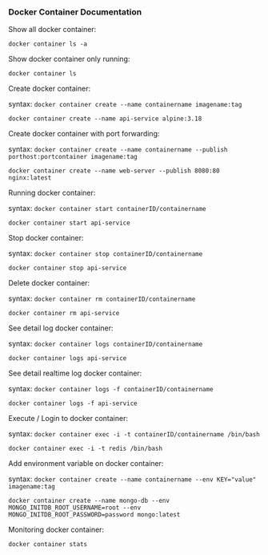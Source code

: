 ### Docker Container Documentation

Show all docker container:
```
docker container ls -a
```
Show docker container only running:
```
docker container ls
```
Create docker container:

syntax: `docker container create --name containername imagename:tag`
```
docker container create --name api-service alpine:3.18
```
Create docker container with port forwarding:

syntax: `docker container create --name containername --publish porthost:portcontainer imagename:tag`
```
docker container create --name web-server --publish 8080:80 nginx:latest
```
Running docker container:

syntax: `docker container start containerID/containername`
```
docker container start api-service
```
Stop docker container:

syntax: `docker container stop containerID/containername`
```
docker container stop api-service
```
Delete docker container:

syntax: `docker container rm containerID/containername`
```
docker container rm api-service
```
See detail log docker container:

syntax: `docker container logs containerID/containername`
```
docker container logs api-service
```
See detail realtime log docker container:

syntax: `docker container logs -f containerID/containername`
```
docker container logs -f api-service
```
Execute / Login to docker container:

syntax: `docker container exec -i -t containerID/containername /bin/bash`
```
docker container exec -i -t redis /bin/bash
```
Add environment variable on docker container:

syntax: `docker container create --name containername --env KEY="value" imagename:tag`
```
docker container create --name mongo-db --env MONGO_INITDB_ROOT_USERNAME=root --env MONGO_INITDB_ROOT_PASSWORD=password mongo:latest
```
Monitoring docker container:
```
docker container stats
```